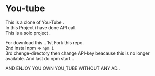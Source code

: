 # You-tube
This is a clone of You-Tube . </br>
In this Project i have done API call. </br>
This is a solo project .

For download this ..
1st Fork this repo.  <br/>
2nd instal npm => `npm i` <br/>
3rd chenge-directory then change API-key beacause this is no longer available. <bre/>
And last do npm start...


AND ENJOY YOU OWN YOU_TUBE WITHOUT ANY AD..

